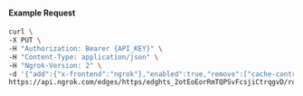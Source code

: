 <!-- Code generated for API Clients. DO NOT EDIT. -->

#### Example Request

```bash
curl \
-X PUT \
-H "Authorization: Bearer {API_KEY}" \
-H "Content-Type: application/json" \
-H "Ngrok-Version: 2" \
-d '{"add":{"x-frontend":"ngrok"},"enabled":true,"remove":["cache-control"]}' \
https://api.ngrok.com/edges/https/edghts_2otEoEorRmTQPSvFcsjiCtrqgvD/routes/edghtsrt_2otEoGWjS15iVfvKrELIf6HE9Qh/request_headers
```
